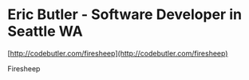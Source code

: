 <!--
id: 1404213585
link: http://tumblr.atmos.org/post/1404213585/eric-butler-software-developer-in-seattle-wa
slug: eric-butler-software-developer-in-seattle-wa
date: Mon Oct 25 2010 21:36:17 GMT-0700 (PDT)
publish: 2010-10-025
tags: 
title: Eric Butler - Software Developer in Seattle WA
-->


Eric Butler - Software Developer in Seattle WA
==============================================

[http://codebutler.com/firesheep](http://codebutler.com/firesheep)

Firesheep

